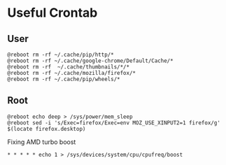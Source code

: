 # Useful Crontab


## User
```
@reboot rm -rf ~/.cache/pip/http/*
@reboot rm -rf ~/.cache/google-chrome/Default/Cache/*
@reboot rm -rf  ~/.cache/thumbnails/*/*
@reboot rm -rf ~/.cache/mozilla/firefox/*
@reboot rm -rf ~/.cache/pip/wheels/*
```

## Root
```
@reboot echo deep > /sys/power/mem_sleep
@reboot sed -i 's/Exec=firefox/Exec=env MOZ_USE_XINPUT2=1 firefox/g' $(locate firefox.desktop)
```

Fixing AMD turbo boost
```
* * * * * echo 1 > /sys/devices/system/cpu/cpufreq/boost
```
